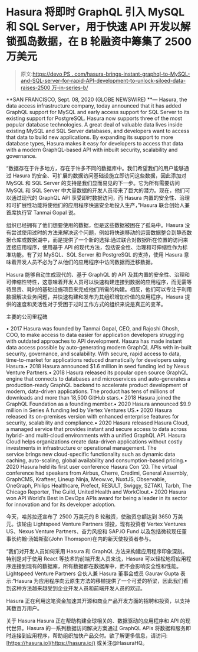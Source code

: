 # Hasura 将即时 GraphQL 引入 MySQL 和 SQL Server，用于快速 API 开发以解锁孤岛数据，在 B 轮融资中筹集了 2500 万美元

> 原文:[https://devo PS . com/hasura-brings-instant-graphql-to-MySQL-and-SQL-server-for-rapid-API-development-to-unlock-siloed-data-raises-2500 万-in-series-b/](https://devops.com/hasura-brings-instant-graphql-to-mysql-and-sql-server-for-rapid-api-development-to-unlock-siloed-data-raises-25-million-in-series-b/)

**SAN FRANCISCO, Sept. 08, 2020 (GLOBE NEWSWIRE) **— Hasura, the data access infrastructure company, today announced that it has added GraphQL support for MySQL and early access support for SQL Server to its existing support for PostgreSQL. Hasura now supports three of the most popular database technologies. A great deal of valuable data lives inside existing MySQL and SQL Server databases, and developers want to access that data to build new applications. By expanding its support to more database types, Hasura makes it easy for developers to access that data with a modern GraphQL-based API with inbuilt security, scalability and governance.

“数据存在于许多地方，存在于许多不同的数据库中。我们希望我们的用户能够通过 Hasura 的安全、可扩展的数据访问基础设施立即访问这些数据，因此添加对 MySQL 和 SQL Server 的支持是我们显而易见的下一步。它为所有需要访问 MySQL 和 SQL Server 中大量数据的开发人员带来了巨大的潜力。现在，他们可以通过现代的 GraphQL API 享受即时数据访问，而 Hasura 内置的安全性、治理和可扩展性功能将使他们的应用程序快速安全地投入生产，”Hasura 联合创始人兼首席执行官 Tanmai Gopal 说。

组织已经拥有了他们想要使用的数据，但是这些数据被困在了孤岛中。Hasura 没有尝试使用过时的方法来解决这个问题，例如将快速移动的运营数据整合到静态数据仓库或数据湖中，而是提供了一个新的选择:通过联合对数据所在位置的访问来连接应用程序，使用基于 API 的现代方法，包括安全性、治理和可伸缩性作为标准功能。有了对 MySQL、SQL Server 和 PostgreSQL 的支持，使用 Hasura 意味着开发人员不必为了从他们的应用程序中访问数据而迁移数据。

Hasura 能够自动生成现代的、基于 GraphQL 的 API 及其内置的安全性、治理和可伸缩性特性，这意味着开发人员可以快速构建连接到数据的应用程序，而无需等待昂贵、耗时的基础设施项目来完成他们所需的构建。相反，他们可以专注于利用数据解决业务问题，并快速构建和发布为其组织增加价值的应用程序。Hasura 提供的速度和灵活性对于受困于过时工作方式的组织来说是真正的变革。

主要的公司里程碑

• 2017 Hasura was founded by Tanmai Gopal, CEO, and Rajoshi Ghosh, COO, to make access to data easier for application developers struggling with outdated approaches to API development. Hasura has made instant data access possible by auto-generating modern GraphQL APIs with in-built security, governance, and scalability. With secure, rapid access to data, time-to-market for applications reduced dramatically for developers using Hasura.• 2018 Hasura announced $1.6 million in seed funding led by Nexus Venture Partners.• 2018 Hasura released its popular open source GraphQL engine that connects to databases and microservices and auto-generates a production-ready GraphQL backend to accelerate product development of modern, data-driven applications. The product has tens of millions of downloads and more than 18,500 GitHub stars.• 2018 Hasura joined the GraphQL Foundation as a founding member.• 2020 Hasura announced $9.9 million in Series A funding led by Vertex Ventures US.• 2020 Hasura released its on-premises version with enhanced enterprise features for security, scalability and compliance.• 2020 Hasura released Hasura Cloud, a managed service that provides instant and secure access to data across hybrid- and multi-cloud environments with a unified GraphQL API. Hasura Cloud helps organizations create data-driven applications without costly investments in infrastructure or operational management. The service brings new cloud-specific functionality such as dynamic data caching, auto-scaling, global availability and consumption-based pricing.• 2020 Hasura held its first user conference Hasura Con ‘20\. The virtual conference had speakers from Airbus, Cherre, Credimi, General Assembly, GraphCMS, Krafteer, Lineup Ninja, Meow.vc, NuxtJS, Observable, OneGraph, Philips Healthcare, Prefect, RESULT, Swiggy, SZTAKI, Tarbh, The Chicago Reporter, The Guild, United Health and WorkClout.• 2020 Hasura won API World’s Best in DevOps APIs award for being a leader in its sector for innovation and for its developer adoption.

今天，哈苏拉还宣布了 2500 万美元的 B 轮融资，使融资总额达到 3650 万美元。该轮由 Lightspeed Venture Partners 领投，现有投资者 Vertex Ventures US、Nexus Venture Partners、奋力风投和 SAP.iO Fund 以及包括微软现任董事长约翰·汤姆斯彭(John Thomspon)在内的新天使投资者参与。

“我们对开发人员如何采用 Hasura 和 GraphQL 方法来构建应用程序印象深刻。特别是对于使用 React 等技术的前端开发人员来说，Hasura 可以轻松地将应用程序连接到现有的数据库，所有数据都在数据库中，而不会影响安全性和性能。Lightspeed Venture Partners 合伙人兼 Hasura 董事会成员 Gaurav Gupta 表示:“Hasura 为应用程序向云原生方法的移植提供了一个可爱的桥梁，因此我们看到这种方法越来越受到企业开发人员和前端开发人员的欢迎。

Hasura 正在利用这笔资金加速其开源和商业产品开发方面的招聘和投资，以支持其数百万用户。

关于 Hasura
Hasura 正在帮助构建全球相关的、数据驱动的应用程序和 API 的现代世界。Hasura 的一系列数据访问解决方案通过 GraphQL APIs 将数据和服务即时连接到应用程序，帮助组织加快产品交付。欲了解更多信息，请访问: [https://hasura.io](https://hasura.io/) 或关注@HasuraHQ。